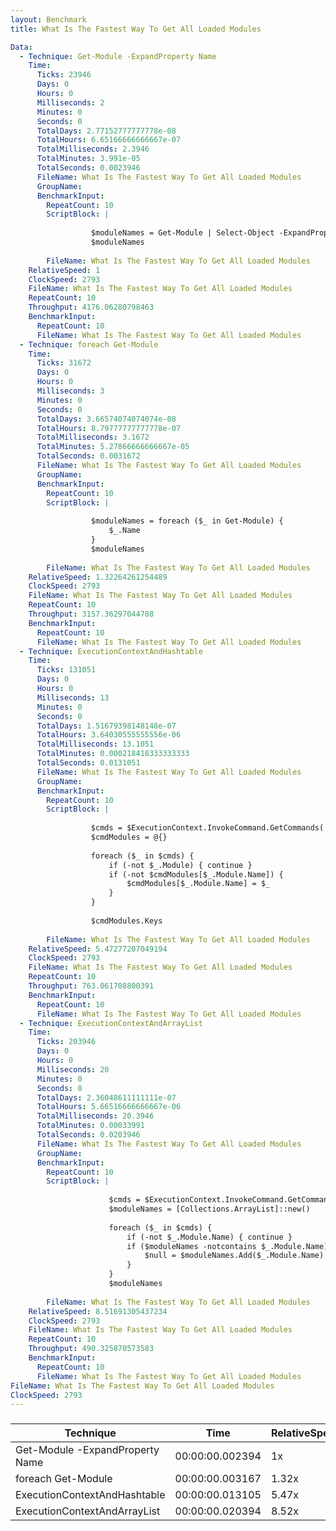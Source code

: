 ```yaml
---
layout: Benchmark
title: What Is The Fastest Way To Get All Loaded Modules

Data: 
  - Technique: Get-Module -ExpandProperty Name
    Time: 
      Ticks: 23946
      Days: 0
      Hours: 0
      Milliseconds: 2
      Minutes: 0
      Seconds: 0
      TotalDays: 2.77152777777778e-08
      TotalHours: 6.65166666666667e-07
      TotalMilliseconds: 2.3946
      TotalMinutes: 3.991e-05
      TotalSeconds: 0.0023946
      FileName: What Is The Fastest Way To Get All Loaded Modules
      GroupName: 
      BenchmarkInput: 
        RepeatCount: 10
        ScriptBlock: |
          
                  $moduleNames = Get-Module | Select-Object -ExpandProperty Name
                  $moduleNames
              
        FileName: What Is The Fastest Way To Get All Loaded Modules
    RelativeSpeed: 1
    ClockSpeed: 2793
    FileName: What Is The Fastest Way To Get All Loaded Modules
    RepeatCount: 10
    Throughput: 4176.06280798463
    BenchmarkInput: 
      RepeatCount: 10
      FileName: What Is The Fastest Way To Get All Loaded Modules
  - Technique: foreach Get-Module
    Time: 
      Ticks: 31672
      Days: 0
      Hours: 0
      Milliseconds: 3
      Minutes: 0
      Seconds: 0
      TotalDays: 3.66574074074074e-08
      TotalHours: 8.79777777777778e-07
      TotalMilliseconds: 3.1672
      TotalMinutes: 5.27866666666667e-05
      TotalSeconds: 0.0031672
      FileName: What Is The Fastest Way To Get All Loaded Modules
      GroupName: 
      BenchmarkInput: 
        RepeatCount: 10
        ScriptBlock: |
          
                  $moduleNames = foreach ($_ in Get-Module) {
                      $_.Name
                  }
                  $moduleNames
              
        FileName: What Is The Fastest Way To Get All Loaded Modules
    RelativeSpeed: 1.32264261254489
    ClockSpeed: 2793
    FileName: What Is The Fastest Way To Get All Loaded Modules
    RepeatCount: 10
    Throughput: 3157.36297044708
    BenchmarkInput: 
      RepeatCount: 10
      FileName: What Is The Fastest Way To Get All Loaded Modules
  - Technique: ExecutionContextAndHashtable
    Time: 
      Ticks: 131051
      Days: 0
      Hours: 0
      Milliseconds: 13
      Minutes: 0
      Seconds: 0
      TotalDays: 1.51679398148148e-07
      TotalHours: 3.64030555555556e-06
      TotalMilliseconds: 13.1051
      TotalMinutes: 0.000218418333333333
      TotalSeconds: 0.0131051
      FileName: What Is The Fastest Way To Get All Loaded Modules
      GroupName: 
      BenchmarkInput: 
        RepeatCount: 10
        ScriptBlock: |
          
                  $cmds = $ExecutionContext.InvokeCommand.GetCommands('*', 'Function,Cmdlet,Alias', $true)
                  $cmdModules = @{}
          
                  foreach ($_ in $cmds) {
                      if (-not $_.Module) { continue } 
                      if (-not $cmdModules[$_.Module.Name]) {
                          $cmdModules[$_.Module.Name] = $_
                      }
                  }
          
                  $cmdModules.Keys
              
        FileName: What Is The Fastest Way To Get All Loaded Modules
    RelativeSpeed: 5.47277207049194
    ClockSpeed: 2793
    FileName: What Is The Fastest Way To Get All Loaded Modules
    RepeatCount: 10
    Throughput: 763.061708800391
    BenchmarkInput: 
      RepeatCount: 10
      FileName: What Is The Fastest Way To Get All Loaded Modules
  - Technique: ExecutionContextAndArrayList
    Time: 
      Ticks: 203946
      Days: 0
      Hours: 0
      Milliseconds: 20
      Minutes: 0
      Seconds: 0
      TotalDays: 2.36048611111111e-07
      TotalHours: 5.66516666666667e-06
      TotalMilliseconds: 20.3946
      TotalMinutes: 0.00033991
      TotalSeconds: 0.0203946
      FileName: What Is The Fastest Way To Get All Loaded Modules
      GroupName: 
      BenchmarkInput: 
        RepeatCount: 10
        ScriptBlock: |
          
                      $cmds = $ExecutionContext.InvokeCommand.GetCommands('*', 'Function,Cmdlet,Alias', $true)
                      $moduleNames = [Collections.ArrayList]::new()
          
                      foreach ($_ in $cmds) {
                          if (-not $_.Module.Name) { continue } 
                          if ($moduleNames -notcontains $_.Module.Name) {
                              $null = $moduleNames.Add($_.Module.Name)
                          }
                      }
                      $moduleNames
              
        FileName: What Is The Fastest Way To Get All Loaded Modules
    RelativeSpeed: 8.51691305437234
    ClockSpeed: 2793
    FileName: What Is The Fastest Way To Get All Loaded Modules
    RepeatCount: 10
    Throughput: 490.325870573583
    BenchmarkInput: 
      RepeatCount: 10
      FileName: What Is The Fastest Way To Get All Loaded Modules
FileName: What Is The Fastest Way To Get All Loaded Modules
ClockSpeed: 2793
---
```



### 


|Technique                      |Time           |RelativeSpeed|Throughput|
|-------------------------------|---------------|-------------|----------|
|Get-Module -ExpandProperty Name|00:00:00.002394|1x           |4176.06/s |
|foreach Get-Module             |00:00:00.003167|1.32x        |3157.36/s |
|ExecutionContextAndHashtable   |00:00:00.013105|5.47x        |763.06/s  |
|ExecutionContextAndArrayList   |00:00:00.020394|8.52x        |490.33/s  |
